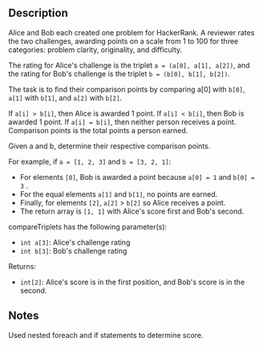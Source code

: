 ## Description
Alice and Bob each created one problem for HackerRank. A reviewer rates the two challenges, awarding points on a scale from 1 to 100 for three categories: problem clarity, originality, and difficulty.

The rating for Alice's challenge is the triplet `a = (a[0], a[1], a[2])`, and the rating for Bob's challenge is the triplet `b = (b[0], b[1], b[2])`.

The task is to find their comparison points by comparing a[0] with `b[0]`, `a[1]` with `b[1]`, and `a[2]` with `b[2]`.

If `a[i] > b[i]`, then Alice is awarded 1 point.
If `a[i] < b[i]`, then Bob is awarded 1 point.
If `a[i] = b[i]`, then neither person receives a point.
Comparison points is the total points a person earned.

Given a and b, determine their respective comparison points.

For example, if `a = [1, 2, 3]` and `b = [3, 2, 1]`:

- For elements `[0]`, Bob is awarded a point because `a[0] = 1` and `b[0] = 3` .
- For the equal elements `a[1]` and `b[1]`, no points are earned.
- Finally, for elements `[2]`, `a[2]` > `b[2]` so Alice receives a point.
- The return array is `[1, 1]` with Alice's score first and Bob's second.

compareTriplets has the following parameter(s):

- `int a[3]`: Alice's challenge rating
- `int b[3]`: Bob's challenge rating

Returns:

- `int[2]`: Alice's score is in the first position, and Bob's score is in the second.

## Notes
Used nested foreach and if statements to determine score.
